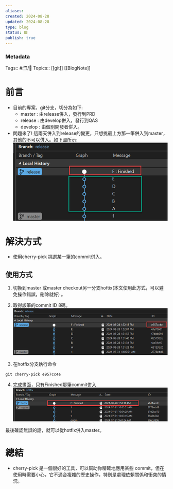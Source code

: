 ```yaml
---
aliases: 
created: 2024-08-28
updated: 2024-08-28
type: blog
status: 🟩
publish: true
---
```

### Metadata
Tags:: #🗂️/🌲 
Topics:: [[git]] [[BlogNote]]

# 前言
  - 目前的專案，git分支，切分為如下:
	- master : 由release併入，發行到PRD
	- release : 由develop併入，發行到QAS
	- develop : 由個別開發者併入。
- 問題來了! 這兩天併入到release的變更，只想挑最上方那一筆併入到master，其他的不可以併入。如下圖所示:
   ![upgit_20240828_1724824420.png](https://raw.githubusercontent.com/kimx/ObsidianAssets/master/2024/08/upgit_20240828_1724824420.png)

# 解決方式
- 使用cherry-pick 挑選某一筆的commit併入。
## 使用方式
1. 切換到master 或master checkout另一分支hoftix(本文使用此方式，可以避免操作錯誤，刪除就好) 。
2. 取得該筆的commit ID 8碼。
   ![upgit_20240828_1724825458.png](https://raw.githubusercontent.com/kimx/ObsidianAssets/master/2024/08/upgit_20240828_1724825458.png)

3. 在hotfix分支執行命令
```git
git cherry-pick e957cc4e
```
4. 完成畫面，只有Finished那筆commit併入
![upgit_20240828_1724825464.png](https://raw.githubusercontent.com/kimx/ObsidianAssets/master/2024/08/upgit_20240828_1724825464.png)

最後確認無誤的話，就可以從hotfix併入master。
# 總結
- cherry-pick 是一個很好的工具，可以幫助你精確地應用某些 commit，但在使用時需要小心，它不適合複雜的歷史操作，特別是處理依賴關係和衝突的情況。


